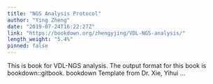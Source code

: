 ```yaml
---
title: "NGS Analysis Protocol"
author: "Ying Zheng"
date: "2019-07-24T16:22:27Z"
link: "https://bookdown.org/zhengyjing/VDL-NGS-analysis/"
length_weight: "5.4%"
pinned: false
---
```


This is book for VDL-NGS analysis. The output format for this book is bookdown::gitbook. bookdown Template from Dr. Xie, Yihui ...
